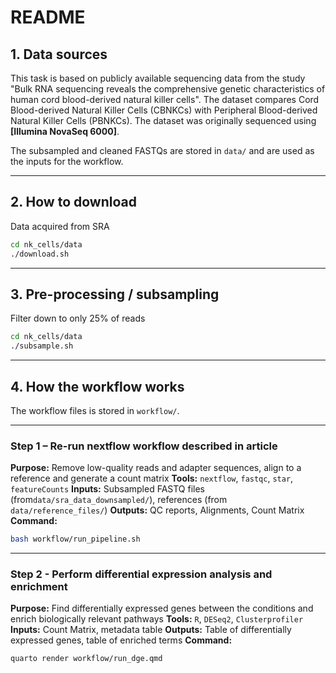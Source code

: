 # README

## 1. Data sources

This task is based on publicly available sequencing data from the study "Bulk RNA sequencing reveals the comprehensive genetic characteristics of human cord blood-derived natural killer cells". The dataset compares Cord Blood-derived Natural Killer Cells (CBNKCs) with Peripheral Blood-derived Natural Killer Cells (PBNKCs). The dataset was originally sequenced using **\[Illumina NovaSeq 6000]**.

The subsampled and cleaned FASTQs are stored in `data/` and are used as the inputs for the workflow.

---

## 2. How to download

Data acquired from SRA

```bash
cd nk_cells/data
./download.sh
```

---

## 3. Pre-processing / subsampling

Filter down to only 25% of reads

```bash
cd nk_cells/data
./subsample.sh
```

---

## 4. How the workflow works

The workflow files is stored in `workflow/`.

---

### Step 1 – Re-run nextflow workflow described in article

**Purpose:** Remove low-quality reads and adapter sequences, align to a reference and generate a count matrix
**Tools:** `nextflow`, `fastqc`, `star`, `featureCounts`
**Inputs:** Subsampled FASTQ files (from`data/sra_data_downsampled/`), references (from `data/reference_files/`)
**Outputs:** QC reports, Alignments, Count Matrix
**Command:**

```bash
bash workflow/run_pipeline.sh
```

---

### Step 2 - Perform differential expression analysis and enrichment

**Purpose:** Find differentially expressed genes between the conditions and enrich biologically relevant pathways
**Tools:** `R`, `DESeq2`, `Clusterprofiler`
**Inputs:** Count Matrix, metadata table
**Outputs:** Table of differentially expressed genes, table of enriched terms
**Command:**

```bash
quarto render workflow/run_dge.qmd
```
